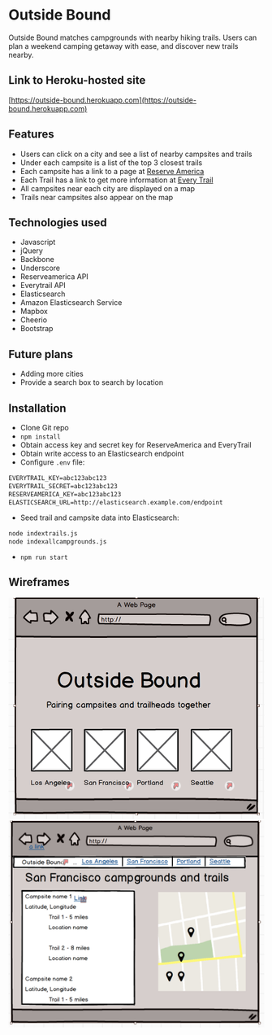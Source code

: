 # Outside Bound

Outside Bound matches campgrounds with nearby hiking trails. Users can plan a weekend camping getaway with ease, and discover new trails nearby.

## Link to Heroku-hosted site
[https://outside-bound.herokuapp.com](https://outside-bound.herokuapp.com)

## Features
* Users can click on a city and see a list of nearby campsites and trails
* Under each campsite is a list of the top 3 closest trails
* Each campsite has a link to a page at [Reserve America](http://reserveamerica.com)
* Each Trail has a link to get more information at [Every Trail](http://everytrail.com)
* All campsites near each city are displayed on a map
* Trails near campsites also appear on the map

## Technologies used

* Javascript
* jQuery
* Backbone
* Underscore
* Reserveamerica API
* Everytrail API
* Elasticsearch
* Amazon Elasticsearch Service
* Mapbox
* Cheerio
* Bootstrap

## Future plans
* Adding more cities
* Provide a search box to search by location

## Installation
* Clone Git repo
* `npm install`
* Obtain access key and secret key for ReserveAmerica and EveryTrail
* Obtain write access to an Elasticsearch endpoint
* Configure `.env` file:

``` 
EVERYTRAIL_KEY=abc123abc123
EVERYTRAIL_SECRET=abc123abc123
RESERVEAMERICA_KEY=abc123abc123
ELASTICSEARCH_URL=http://elasticsearch.example.com/endpoint
```

* Seed trail and campsite data into Elasticsearch:

```
node indextrails.js
node indexallcampgrounds.js
```

* `npm run start`

## Wireframes
![](public/images/wireframe1.png)
![](public/images/wireframe2.png)
